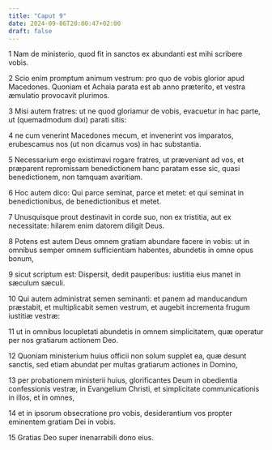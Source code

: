 ```yaml
---
title: "Caput 9"
date: 2024-09-06T20:00:47+02:00
draft: false
---
```



1 Nam de ministerio, quod fit in sanctos ex abundanti est mihi scribere vobis.

2 Scio enim promptum animum vestrum: pro quo de vobis glorior apud Macedones. Quoniam et Achaia parata est ab anno præterito, et vestra æmulatio provocavit plurimos.

3 Misi autem fratres: ut ne quod gloriamur de vobis, evacuetur in hac parte, ut (quemadmodum dixi) parati sitis:

4 ne cum venerint Macedones mecum, et invenerint vos imparatos, erubescamus nos (ut non dicamus vos) in hac substantia.

5 Necessarium ergo existimavi rogare fratres, ut præveniant ad vos, et præparent repromissam benedictionem hanc paratam esse sic, quasi benedictionem, non tamquam avaritiam.

6 Hoc autem dico: Qui parce seminat, parce et metet: et qui seminat in benedictionibus, de benedictionibus et metet.

7 Unusquisque prout destinavit in corde suo, non ex tristitia, aut ex necessitate: hilarem enim datorem diligit Deus.

8 Potens est autem Deus omnem gratiam abundare facere in vobis: ut in omnibus semper omnem sufficientiam habentes, abundetis in omne opus bonum,

9 sicut scriptum est: Dispersit, dedit pauperibus: iustitia eius manet in sæculum sæculi.

10 Qui autem administrat semen seminanti: et panem ad manducandum præstabit, et multiplicabit semen vestrum, et augebit incrementa frugum iustitiæ vestræ:

11 ut in omnibus locupletati abundetis in omnem simplicitatem, quæ operatur per nos gratiarum actionem Deo.

12 Quoniam ministerium huius officii non solum supplet ea, quæ desunt sanctis, sed etiam abundat per multas gratiarum actiones in Domino,

13 per probationem ministerii huius, glorificantes Deum in obedientia confessionis vestræ, in Evangelium Christi, et simplicitate communicationis in illos, et in omnes,

14 et in ipsorum obsecratione pro vobis, desiderantium vos propter eminentem gratiam Dei in vobis.

15 Gratias Deo super inenarrabili dono eius.


